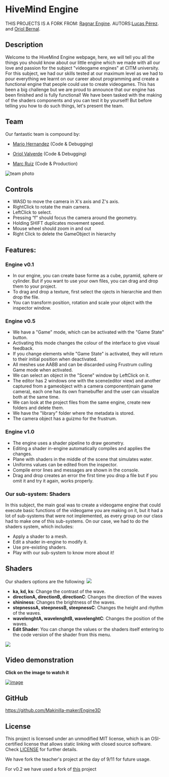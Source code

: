 # HiveMind Engine

THIS PROJECTS IS A FORK FROM: [Ragnar Engine](https://github.com/UriKurae/Ragnar-Engine).
AUTORS:[Lucas Pérez](https://github.com/LucasPG14). and [Oriol Bernal](https://github.com/UriKurae).



## Description

Welcome to the HiveMind Engine webpage, here, we will tell you all the things you should know about our little engine which we made with all our love and passion for the subject "videogame engines" at CITM university. For this subject, we had our skills tested at our maximum level as we had to pour everything we learnt on our career about programming and create a functional engine that people could use to create videogames. This has been a big challenge but we are proud to announce that our engine has been finished and is fully functional! We have been tasked with the making of the shaders components and you can test it by yourself! But before telling you how to do such things, let's present the team.

## Team

Our fantastic team is compound by:

- [Mario Hernandez](https://github.com/MHF13) (Code & Debugging)

- [Oriol Valverde](https://github.com/Makinilla-maker) (Code & Debugging)

- [Marc Ruiz](https://github.com/Ruizo) (Code & Production)

![team photo](https://user-images.githubusercontent.com/26566780/149793241-7b1570ac-d25f-484b-ba3a-d356cff110ca.png)



## Controls
- WASD to move the camera in X's axis and Z's axis.
- RightClick to rotate the main camera.
- LeftClick to select.
- Pressing “f” should focus the camera around the geometry.
- Holding SHIFT duplicates movement speed.
- Mouse wheel should zoom in and out
- Right Click to delete the GameObject in hierarchy

## Features:

### Engine v0.1
- In our engine, you can create base forme as a cube, pyramid, sphere or cylinder. But if you want to use your own files, you can drag and drop them to your project.
- To drag and drop a texture, first select the ojects in hierarchie and then drop the file.
- You can transform position, rotation and scale your object with the inspector window.

### Engine v0.5
- We have a "Game" mode, which can be activated with the "Game State" button.
- Activating this mode changes the colour of the interface to give visual feedback.
- If you change elements while "Game State" is activated, they will return to their initial position when deactivated.
- All meshes use AABB and can be discarded using Frustrum culling Game mode when activated.
- We can select an object in the "Scene" window by LeftClick on it.
- The editor has 2 windows one with the scene(editor view) and another captured from a
gameobject with a camera component(main game camera), each one has its own
framebuffer and the user can visualize both at the same time.
- We can look at the project files from the same engine, create new folders and delete them.
- We have the "library" folder where the metadata is stored.
- The camera object has a guizmo for the frustrum.

### Engine v1.0
- The engine uses a shader pipeline to draw geometry.
- Editing a shader in-engine automatically compiles and applies the changes.
- Plane with shaders in the middle of the scene that simulates water.
- Uniforms values can be edited from the inspector.
- Compile error lines and messages are shown in the console.
- Drag and drop creates an error the first time you drop a file but if you omit it and try it again, works properly.

### Our sub-system: Shaders
In this subject, the main goal was to create a videogame engine that could execute basic functions of the videogame you are making on it, but it had a lot of sub-systems that were not implemented, as every group on our class had to make one of this sub-systems. On our case, we had to do the shaders system, which includes:

- Apply a shader to a mesh.
- Edit a shader in-engine to modify it.
- Use pre-existing shaders.
- Play with our sub-system to know more about it!

## Shaders
Our shaders options are the following:
<img src="Web/gif1.gif">


- **ka, kd, ks**: Change the contrast of the wave.
- **directionA, directionB, directionC**: Changes the direction of the waves
- **shininess**: Changes the brightness of the waves.
- **stepnesssA, steepnessB, steepnessC**: Changes the height and rhythm of the waves.
- **wavelenghtA, wavelenghtB, wavelenghtC**: Changes the position of the waves.
- **Edit Shader**: You can change the values or the shaders itself entering to the code version of the shader from this menu.
<img src="Web/gif2.gif">

## Video demonstration

**Click on the image to watch it**

[![image](https://user-images.githubusercontent.com/26566780/149786412-2c5bf654-6c1d-4ec1-802b-6e7cea027a84.png)](https://www.youtube.com/watch?v=MXaEAYEwtGM)


## GitHub
https://github.com/Makinilla-maker/Engine3D

## License

This project is licensed under an unmodified MIT license, which is an OSI-certified license that allows static linking with closed source software. Check [LICENSE](LICENSE) for further details.

We have fork the teacher's project at the day of 9/11 for future usage.

For v0.2 we have used a fork of [this](https://github.com/solidajenjo/Engine3D) project
